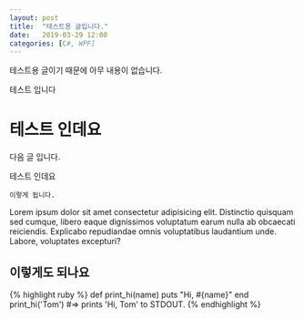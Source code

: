 ```yaml
---
layout: post
title:  "테스트용 글입니다."
date:   2019-03-29 12:00
categories: [C#, WPF]
---
```

테스트용 글이기 때문에 아무 내용이 없습니다.

테스트 입니다

# 테스트 인데요
다음 글 입니다.

테스트 인데요

    이렇게 됩니다.

Lorem ipsum dolor sit amet consectetur adipisicing elit. Distinctio quisquam sed cumque, libero eaque dignissimos voluptatum earum nulla ab obcaecati reiciendis. Explicabo repudiandae omnis voluptatibus laudantium unde. Labore, voluptates excepturi?

## 이렇게도 되나요

{% highlight ruby %}
def print_hi(name)
  puts "Hi, #{name}"
end
print_hi('Tom')
#=> prints 'Hi, Tom' to STDOUT.
{% endhighlight %}
